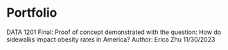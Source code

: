 # Portfolio
DATA 1201 Final: 
Proof of concept demonstrated with the question: How do sidewalks impact obesity rates in America?
Author: Erica Zhu
11/30/2023
